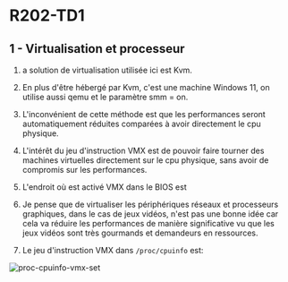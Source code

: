 # R202-TD1

## 1 - Virtualisation et processeur

1. a solution de virtualisation utilisée ici est Kvm.

2. En plus d'être hébergé par Kvm, c'est une machine Windows 11,
  on utilise aussi qemu et le paramètre smm = on.

3. L'inconvénient de cette méthode est que les performances seront
  automatiquement réduites comparées à avoir directement le cpu 
  physique.

4. L'intérêt du jeu d'instruction VMX est de pouvoir faire tourner
  des machines virtuelles directement sur le cpu physique, sans
  avoir de compromis sur les performances.

5. L'endroit où est activé VMX dans le BIOS est

6. Je pense que de virtualiser les périphériques réseaux et 
  processeurs graphiques, dans le cas de jeux vidéos, n'est pas
  une bonne idée car cela va réduire les performances de manière
  significative vu que les jeux vidéos sont très gourmands et
  demandeurs en ressources.

7. Le jeu d'instruction VMX dans `/proc/cpuinfo` est:

![proc-cpuinfo-vmx-set](./src/proc-cpuinfo-vmx-set.png)


